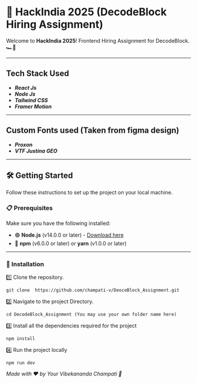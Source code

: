 # 🚀 HackIndia 2025 (DecodeBlock Hiring Assignment)

Welcome to **HackIndia 2025**! Frontend Hiring Assignment for DecodeBlock. 🏎️💨

---

## Tech Stack Used
- ***React Js***
- ***Node Js***
- ***Tailwind CSS***
- ***Framer Motion***

---

## Custom Fonts used (Taken from figma design)
- ***Proxon***
- ***VTF Justina GEO***

---

## 🛠️ Getting Started  

Follow these instructions to set up the project on your local machine.

### 📋 Prerequisites  

Make sure you have the following installed:  

- 🟢 **Node.js** (v14.0.0 or later) - [Download here](https://nodejs.org/)  
- 🔵 **npm** (v6.0.0 or later) or **yarn** (v1.0.0 or later)  

---

### 🔧 Installation  

1️⃣ Clone the repository.  
```
git clone  https://github.com/champati-v/DeoceBlock_Assignment.git
```

2️⃣ Navigate to the project Directory.
```
cd DecodeBlock_Assignment (You may use your own folder name here)
```

3️⃣ Install all the dependencies required for the project
```
npm install 
```

4️⃣ Run the project locally
```
npm run dev
```

*Made with ❤️ by Your Vibekananda Champati 🚀*
